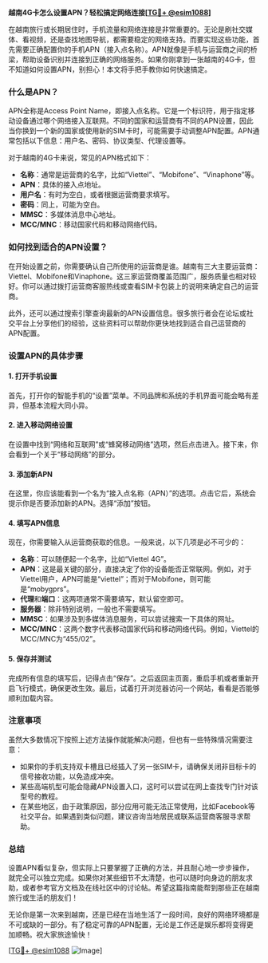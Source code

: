 **越南4G卡怎么设置APN？轻松搞定网络连接[[TG💪+ @esim1088](https://t.me/s/esim1088)]**

在越南旅行或长期居住时，手机流量和网络连接是非常重要的。无论是刷社交媒体、看视频，还是查找地图导航，都需要稳定的网络支持。而要实现这些功能，首先需要正确配置你的手机APN（接入点名称）。APN就像是手机与运营商之间的桥梁，帮助设备识别并连接到正确的网络服务。如果你刚拿到一张越南的4G卡，但不知道如何设置APN，别担心！本文将手把手教你如何快速搞定。

### 什么是APN？

APN全称是Access Point Name，即接入点名称。它是一个标识符，用于指定移动设备通过哪个网络接入互联网。不同的国家和运营商有不同的APN设置，因此当你换到一个新的国家或使用新的SIM卡时，可能需要手动调整APN配置。APN通常包括以下信息：用户名、密码、协议类型、代理设置等。

对于越南的4G卡来说，常见的APN格式如下：
- **名称**：通常是运营商的名字，比如“Viettel”、“Mobifone”、“Vinaphone”等。
- **APN**：具体的接入点地址。
- **用户名**：有时为空白，或者根据运营商要求填写。
- **密码**：同上，可能为空白。
- **MMSC**：多媒体消息中心地址。
- **MCC/MNC**：移动国家代码和移动网络代码。

### 如何找到适合的APN设置？

在开始设置之前，你需要确认自己所使用的运营商是谁。越南有三大主要运营商：Viettel、Mobifone和Vinaphone。这三家运营商覆盖范围广，服务质量也相对较好。你可以通过拨打运营商客服热线或查看SIM卡包装上的说明来确定自己的运营商。

此外，还可以通过搜索引擎查询最新的APN设置信息。很多旅行者会在论坛或社交平台上分享他们的经验，这些资料可以帮助你更快地找到适合自己运营商的APN配置。

### 设置APN的具体步骤

#### 1. 打开手机设置

首先，打开你的智能手机的“设置”菜单。不同品牌和系统的手机界面可能会略有差异，但基本流程大同小异。

#### 2. 进入移动网络设置

在设置中找到“网络和互联网”或“蜂窝移动网络”选项，然后点击进入。接下来，你会看到一个关于“移动网络”的部分。

#### 3. 添加新APN

在这里，你应该能看到一个名为“接入点名称（APN）”的选项。点击它后，系统会提示你是否要添加新的APN。选择“添加”按钮。

#### 4. 填写APN信息

现在，你需要输入从运营商获取的信息。一般来说，以下几项是必不可少的：

- **名称**：可以随便起一个名字，比如“Viettel 4G”。
- **APN**：这是最关键的部分，直接决定了你的设备能否正常联网。例如，对于Viettel用户，APN可能是“viettel”；而对于Mobifone，则可能是“mobygprs”。
- **代理**和**端口**：这两项通常不需要填写，默认留空即可。
- **服务器**：除非特别说明，一般也不需要填写。
- **MMSC**：如果涉及到多媒体消息服务，可以尝试搜索一下具体的网址。
- **MCC/MNC**：这两个数字代表移动国家代码和移动网络代码。例如，Viettel的MCC/MNC为“455/02”。

#### 5. 保存并测试

完成所有信息的填写后，记得点击“保存”。之后返回主页面，重启手机或者重新开启飞行模式，确保更改生效。最后，试着打开浏览器访问一个网站，看看是否能够顺利加载内容。

### 注意事项

虽然大多数情况下按照上述方法操作就能解决问题，但也有一些特殊情况需要注意：

- 如果你的手机支持双卡槽且已经插入了另一张SIM卡，请确保关闭非目标卡的信号接收功能，以免造成冲突。
- 某些高端机型可能会隐藏APN设置入口，这时可以尝试在网上查找专门针对该型号的教程。
- 在某些地区，由于政策原因，部分应用可能无法正常使用，比如Facebook等社交平台。如果遇到类似问题，建议咨询当地居民或联系运营商客服寻求帮助。

### 总结

设置APN看似复杂，但实际上只要掌握了正确的方法，并且耐心地一步步操作，就完全可以独立完成。如果你对某些细节不太清楚，也可以随时向身边的朋友求助，或者参考官方文档及在线社区中的讨论帖。希望这篇指南能帮到那些正在越南旅行或生活的朋友们！

无论你是第一次来到越南，还是已经在当地生活了一段时间，良好的网络环境都是不可或缺的一部分。有了稳定可靠的APN配置，无论是工作还是娱乐都将变得更加顺畅。祝大家旅途愉快！

[[TG💪+ @esim1088](https://t.me/s/esim1088) ![Image](https://i.postimg.cc/4NQfJmqS/Snipaste-2025-05-13-00-14-12.png)]